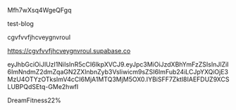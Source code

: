 <!-- Supabase Password -->

Mfh7wXsq4WgeQFgq

<!-- Project Name -->

test-blog

<!-- Project Id -->

cgvfvvfjhcveygnvroul

<!-- Project URL -->

https://cgvfvvfjhcveygnvroul.supabase.co

<!-- API KEY -->

eyJhbGciOiJIUzI1NiIsInR5cCI6IkpXVCJ9.eyJpc3MiOiJzdXBhYmFzZSIsInJlZiI6ImNndmZ2dmZqaGN2ZXlnbnZyb3VsIiwicm9sZSI6ImFub24iLCJpYXQiOjE3MzU4OTYzOTksImV4cCI6MjA1MTQ3MjM5OX0.IYBiSFF7Zktl8IAEFDUZ9XCSLUBPQdSEtq-GMe2hwfI

<!-- Strapi Password -->

DreamFitness22%
